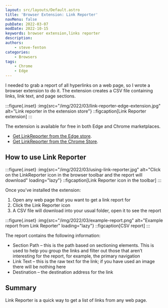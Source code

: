 ```yaml
---
layout: src/layouts/Default.astro
title: 'Browser Extension: Link Reporter'
navMenu: false
pubDate: 2022-03-07
modDate: 2022-10-15
keywords: browser extension,links reporter
description: 
authors:
    - steve-fenton
categories:
    - Browsers
tags:
    - Chrome
    - Edge
---
```


I needed to grab a report of all hyperlinks on a web page, so I wrote a browser extension to do it. The extension creates a CSV file containing links, link text, and page sections.

:::figure{.inset}
:img{src="/img/2022/03/link-reporter-edge-extension.jpg" alt="Link reporter in the extension store"}
::figcaption[Link Reporter extension]
:::

The extension is available for free in both Edge and Chrome marketplaces.

- [Get LinkReporter from the Edge store](https://microsoftedge.microsoft.com/addons/detail/linkreporter/fjcjpdljldimcgcinebaopphlnoegfng).
- [Get LinkReporter from the Chrome Store](https://chrome.google.com/webstore/detail/linkreporter/mkfnghikdmejcicolbcdmfdfbkbhmefl).

## How to use Link Reporter

:::figure{.inset}
:img{src="/img/2022/03/using-link-reporter.jpg" alt="Click on the LinkReporter icon in the browser toolbar and the report will download" loading="lazy"}
::figcaption[Link Reporter icon in the toolbar]
:::

Once you’ve installed the extension:

1. Open any web page that you want to get a link report for
2. Click the Link Reporter icon
3. A CSV file will download into your usual folder, open it to see the report

:::figure{.inset}
:img{src="/img/2022/03/example-report.png" alt="Example report from Link Reporter" loading="lazy"}
::figcaption[CSV report]
:::

The report contains the following information:

- Section Path – this is the path based on sectioning elements. This is used to help you group the links and filter out those that aren’t interesting for the report, for example, the primary navigation
- Link Text – this is the raw text for the link; if you have used an image there will be nothing here
- Destination – the destination address for the link

## Summary

Link Reporter is a quick way to get a list of links from any web page.